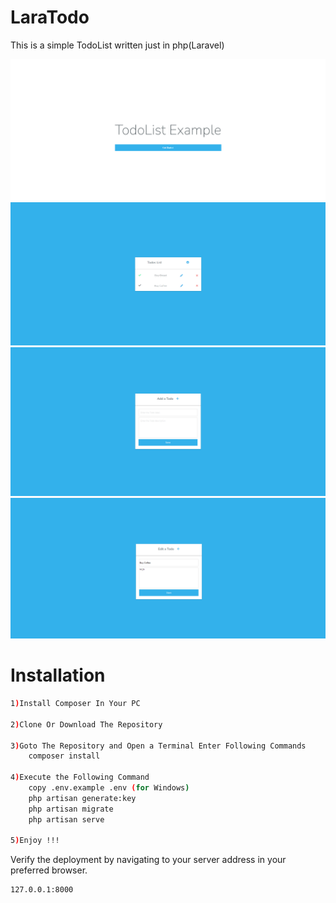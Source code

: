 # LaraTodo
This is a simple TodoList written just in php(Laravel)

<img src="todo1.PNG" />

<img src="todo2.PNG" />

<img src="todo3.PNG" />

<img src="todo4.PNG" />

# Installation


```sh
1)Install Composer In Your PC

2)Clone Or Download The Repository

3)Goto The Repository and Open a Terminal Enter Following Commands 
    composer install
    
4)Execute the Following Command
    copy .env.example .env (for Windows)
    php artisan generate:key
    php artisan migrate
    php artisan serve
    
5)Enjoy !!!
```


Verify the deployment by navigating to your server address in
your preferred browser.

```sh
127.0.0.1:8000
```



